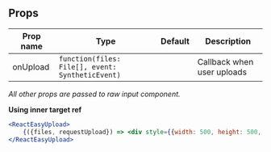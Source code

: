 ## Props

|Prop name  |Type                                            |Default    |Description
|-----------|------------------------------------------------|-----------|---------------------------------------
|onUpload   |`function(files: File[], event: SyntheticEvent)`|           | Callback when user uploads

*All other props are passed to raw input component.*

**Using inner target ref**

```jsx
<ReactEasyUpload>
    {({files, requestUpload}) => <div style={{width: 500, height: 500, background: 'red'}} onClick={requestUpload}>{files.length ? files[0].name : 'no file selected'}</div>}
</ReactEasyUpload>
```
